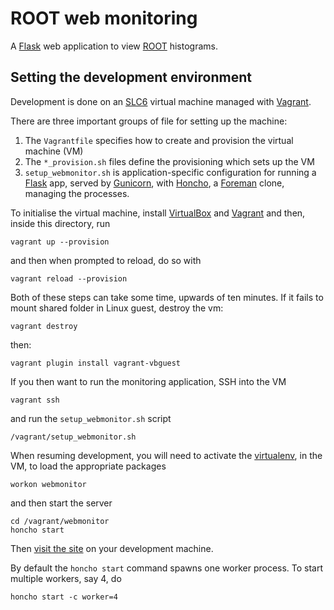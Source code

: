ROOT web monitoring
===================

A [Flask](http://flask.pocoo.org/) web application to view [ROOT](http://root.cern.ch/) histograms.


Setting the development environment
-----------------------------------

Development is done on an [SLC6](https://www.scientificlinux.org/) virtual machine managed with [Vagrant](http://www.vagrantup.com/).

There are three important groups of file for setting up the machine:

1. The `Vagrantfile` specifies how to create and provision the virtual machine (VM)
2. The `*_provision.sh` files define the provisioning which sets up the VM
3. `setup_webmonitor.sh` is application-specific configuration for running a [Flask](http://flask.pocoo.org/) app, served by [Gunicorn](http://gunicorn.org/), with [Honcho](https://github.com/nickstenning/honcho), a [Foreman](https://github.com/ddollar/foreman) clone, managing the processes.

To initialise the virtual machine, install [VirtualBox](https://www.virtualbox.org/) and [Vagrant](http://docs.vagrantup.com/v2/installation/index.html) and then, inside this directory, run

    vagrant up --provision

and then when prompted to reload, do so with

    vagrant reload --provision

Both of these steps can take some time, upwards of ten minutes.
If it fails to mount shared folder in Linux guest, destroy the vm:

    vagrant destroy
    
then:
    
    vagrant plugin install vagrant-vbguest

If you then want to run the monitoring application, SSH into the VM

    vagrant ssh

and run the `setup_webmonitor.sh` script

    /vagrant/setup_webmonitor.sh

When resuming development, you will need to activate the [virtualenv](http://www.virtualenv.org/), in the VM, to load the appropriate packages 

    workon webmonitor

and then start the server

    cd /vagrant/webmonitor
    honcho start

Then [visit the site](http://localhost:5000/) on your development machine.

By default the `honcho start` command spawns one worker process.
To start multiple workers, say 4, do

    honcho start -c worker=4
